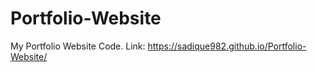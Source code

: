 # Portfolio-Website
My Portfolio Website Code.
Link: https://sadique982.github.io/Portfolio-Website/
